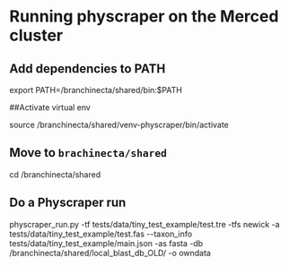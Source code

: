 # Running physcraper on the Merced cluster

## Add dependencies to PATH

  export PATH=/branchinecta/shared/bin:$PATH

##Activate virtual env

  source /branchinecta/shared/venv-physcraper/bin/activate

## Move to `brachinecta/shared`
  cd /branchinecta/shared

## Do a Physcraper run

  physcraper_run.py -tf tests/data/tiny_test_example/test.tre -tfs newick -a tests/data/tiny_test_example/test.fas --taxon_info tests/data/tiny_test_example/main.json -as fasta -db /branchinecta/shared/local_blast_db_OLD/ -o owndata
